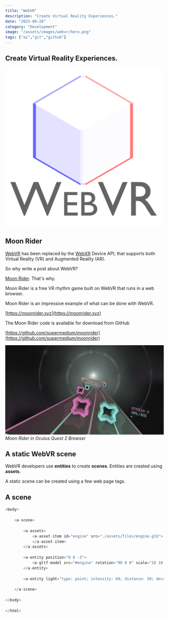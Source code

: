 ```yaml
---
title: "WebVR"
description: "Create Virtual Reality Experiences."
date: "2025-09-20"
category: "Development"
image: "/assets/images/webvr/hero.png"
tags: ["ai","git","github"]
---
```


## Create Virtual Reality Experiences.

![](/assets/images/webvr/webvr-logo-square-512x512.png)


## Moon Rider

[WebVR](https://webvr.info) has been replaced by the [WebXR](https://github.com/immersive-web) Device API, that supports both Virtual Reality (VR) and Augmented Reality (AR).

So why write a post about WebVR?

[Moon Rider](https://moonrider.xyz). That's why.

Moon Rider is a free VR rhythm game built on WebVR that runs in a web browser.

Moon Rider is an impressive example of what can be done with WebVR.

[https://moonrider.xyz](https://moonrider.xyz)

The Moon Rider code is available for download from GitHub

[https://github.com/supermedium/moonrider](https://github.com/supermedium/moonrider)

![](/assets/images/webvr/image0-4-1334x750.png)
*Moon Rider in Oculus Quest 2 Browser*


## A static WebVR scene

WebVR developers use **entities** to create **scenes**. Entities are created using **assets**.

A static scene can be created using a few web page tags.


## A scene

```javascript
<body>

    <a-scene>

        <a-assets>
            <a-asset-item id="engine" src="./assets/files/engine.glb">
            </a-asset-item>
        </a-assets>

        <a-entity position="0 0 -3">
            <a-gltf-model src="#engine" rotation="90 0 0" scale="18 18 18"></a-gltf-model>
        </a-entity>

        <a-entity light="type: point; intensity: 60; distance: 50; decay: 2" position="0 0 10"></a-entity>

    </a-scene>

</body>

</html>
```

